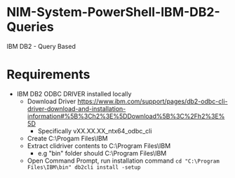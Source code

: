 # NIM-System-PowerShell-IBM-DB2-Queries
IBM DB2 - Query Based

# Requirements
- IBM DB2 ODBC DRIVER installed locally
    - Download Driver https://www.ibm.com/support/pages/db2-odbc-cli-driver-download-and-installation-information#%5B%3Ch2%3E%5DDownload%5B%3C%2Fh2%3E%5D
	    - Specifically vXX.XX.XX_ntx64_odbc_cli
	- Create C:\Progam Files\IBM
	- Extract clidriver contents to C:\Program Files\IBM
	    - e.g "bin" folder should C:\Program Files\IBM
	- Open Command Prompt, run installation command
	`
		cd "C:\Program Files\IBM\bin"
		db2cli install -setup
	`
	


